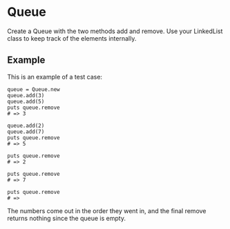 # Queue

Create a Queue with the two methods add and remove. Use your LinkedList class to keep track of the elements internally.

## Example

This is an example of a test case:

    queue = Queue.new
    queue.add(3)
    queue.add(5)
    puts queue.remove
    # => 3

    queue.add(2)
    queue.add(7)
    puts queue.remove
    # => 5

    puts queue.remove
    # => 2

    puts queue.remove
    # => 7

    puts queue.remove
    # =>

The numbers come out in the order they went in, and the final remove returns nothing since the queue is empty.